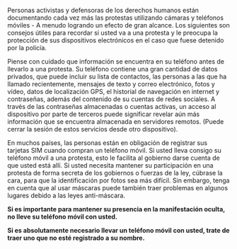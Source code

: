 [Title]: # (¿Debe llevar su teléfono?)
[Difficulty]: # (Avanzado)
[Order]: # (0)

Personas activistas y defensoras de los derechos humanos están documentando cada vez más las protestas utilizando cámaras y teléfonos móviles - A menudo logrando un efecto de gran alcance. Los siguientes son consejos útiles para recordar si usted va a una protesta y le preocupa la protección de sus dispositivos electrónicos en el caso que fuese detenido por la policía.

Piense con cuidado que información se encuentra en su teléfono antes de llevarlo a una protesta. Su teléfono contiene una gran cantidad de datos privados, que puede incluir su lista de contactos, las personas a las que ha llamado recientemente, mensajes de texto y correo electrónico, fotos y vídeo, datos de localización GPS, el historial de navegación en internet y contraseñas, además del contenido de su cuentas de redes sociales. A través de las contraseñas almacenadas o cuentas activas, un acceso al dispositivo por parte de terceros puede significar revelar aún más información que se encuentra almacenada en servidores remotos. (Puede cerrar la sesión de estos servicios desde otro dispositivo).

En muchos países, las personas están en obligación de registrar sus tarjetas SIM cuando compran un teléfono móvil. Si usted lleva consigo su teléfono móvil a una protesta, esto le facilita al gobierno darse cuenta de que usted está allí. Si usted necesita mantener su participación en una protesta de forma secreta de los gobiernos o fuerzas de la ley, cúbrase la cara, para que la identificación por fotos sea más difícil. Sin embargo, tenga en cuenta que al usar máscaras puede también traer problemas en algunos lugares debido a las leyes anti-máscara.

**Si es importante para mantener su presencia en la manifestación oculta, no lleve su teléfono móvil con usted.**

**Si es absolutamente necesario llevar un teléfono móvil con usted, trate de traer uno que no esté registrado a su nombre.**